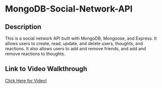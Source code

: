 # MongoDB-Social-Network-API

## Description

This is a social network API built with MongoDB, Mongoose, and Express. It allows users to create, read, update, and delete users, thoughts, and reactions. It also allows users to add and remove friends, and add and remove reactions to thoughts.

## Link to Video Walkthrough

[Click Here for Video!](https://drive.google.com/file/d/1ZqOV_yQA6v2m9ms57sLEwMQX1uhbIq3e/view)